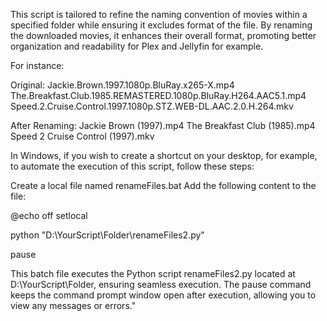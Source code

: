 This script is tailored to refine the naming convention of movies within a specified folder while ensuring it excludes format of the file.
By renaming the downloaded movies, it enhances their overall format, promoting better organization and readability for Plex and Jellyfin for example.

For instance:

Original:
Jackie.Brown.1997.1080p.BluRay.x265-X.mp4
The.Breakfast.Club.1985.REMASTERED.1080p.BluRay.H264.AAC5.1.mp4
Speed.2.Cruise.Control.1997.1080p.STZ.WEB-DL.AAC.2.0.H.264.mkv

After Renaming:
Jackie Brown (1997).mp4
The Breakfast Club (1985).mp4
Speed 2 Cruise Control (1997).mkv


In Windows, if you wish to create a shortcut on your desktop, for example, to automate the execution of this script, follow these steps:

Create a local file named renameFiles.bat
Add the following content to the file:

@echo off
setlocal

python "D:\YourScript\Folder\renameFiles2.py"

pause

This batch file executes the Python script renameFiles2.py located at D:\YourScript\Folder\, ensuring seamless execution. The pause command keeps the command prompt window open after execution, allowing you to view any messages or errors."